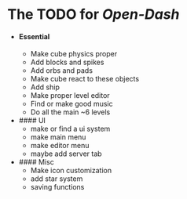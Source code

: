 # The TODO for *Open-Dash*

- #### Essential
    - Make cube physics proper
    - Add blocks and spikes
    - Add orbs and pads
    - Make cube react to these objects
    - Add ship
    - Make proper level editor
    - Find or make good music
    - Do all the main ~6 levels
- #### UI
    - make or find a ui system
    - make main menu
    - make editor menu
    - maybe add server tab
- #### Misc
    - Make icon customization
    - add star system
    - saving functions
